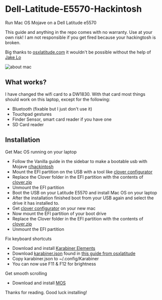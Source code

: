 # Dell-Latitude-E5570-Hackintosh

Run Mac OS Mojave on a Dell Latitude e5570

This guide and anything in the repo comes with no warranty. Use at your own
risk! I am not responsible if you get fired because your hackingtosh is broken.

Big thanks to [osxlatitude.com](https://osxlatitude.com) it wouldn't be
possible without the help of [Jake
Lo](https://osxlatitude.com/profile/1549-jake-lo/)

![about mac](https://i.boring.host/YVRGdu8.png)

## What works?

I have changed the wifi card to a DW1830. With that card most things should work on this laptop, except for the following:
- Bluetooth (fixable but I just don't use it)
- Touchpad gestures
- Finder Sensor, smart card reader if you have one
- SD Card reader

## Installation

Get Mac OS running on your laptop

- Follow the Vanilla guide in the sidebar to make a bootable usb with Mojave
  [r/hackintosh](https://reddit.com/r/hackingtosh)
- Mount the EFI partition on the USB with a tool like [clover configurator](https://mackie100projects.altervista.org/download-clover-configurator/)
- Replace the Clover folder in the EFI partition with the contents of [clover.zip](clover.zip)
- Unmount the EFI partition
- Boot the USB on your Latitude E5570 and install Mac OS on your laptop
- After the installation finished boot from your USB again and select the drive
  it has installed to.
- Get [clover configurator](https://mackie100projects.altervista.org/download-clover-configurator/)
  on your new mac
- Now mount the EFI partition of your boot drive
- Replace the Clover folder in the EFI partition with the contents of [clover.zip](clover.zip)
- Unmount the EFI partition

Fix keyboard shortcuts
- Download and install [Karabiner Elements](https://pqrs.org/osx/karabiner/)
- Download [karabiner.json](karabiner.json) found in [this guide from osxlatitude](https://osxlatitude.com/forums/topic/9179-dell-latitude-e7x70-clover-uefi-only/)
- Copy karabiner.json to ~/.config/Karabiner
- You can now use F11 & F12 for brightness

Get smooth scrolling
- Download and install [MOS](https://mos.caldis.me)

Thanks for reading. Good luck installing!
